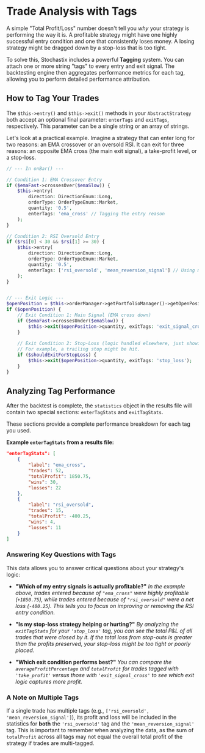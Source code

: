 # Trade Analysis with Tags

A simple "Total Profit/Loss" number doesn't tell you *why* your strategy is performing the way it is. A profitable strategy might have one highly successful entry condition and one that consistently loses money. A losing strategy might be dragged down by a stop-loss that is too tight.

To solve this, Stochastix includes a powerful **Tagging** system. You can attach one or more string "tags" to every entry and exit signal. The backtesting engine then aggregates performance metrics for each tag, allowing you to perform detailed performance attribution.

## How to Tag Your Trades

The `$this->entry()` and `$this->exit()` methods in your `AbstractStrategy` both accept an optional final parameter: `enterTags` and `exitTags`, respectively. This parameter can be a single string or an array of strings.

Let's look at a practical example. Imagine a strategy that can enter long for two reasons: an EMA crossover or an oversold RSI. It can exit for three reasons: an opposite EMA cross (the main exit signal), a take-profit level, or a stop-loss.

```php
// --- In onBar() ---

// Condition 1: EMA Crossover Entry
if ($emaFast->crossesOver($emaSlow)) {
    $this->entry(
        direction: DirectionEnum::Long,
        orderType: OrderTypeEnum::Market,
        quantity: '0.5',
        enterTags: 'ema_cross' // Tagging the entry reason
    );
}

// Condition 2: RSI Oversold Entry
if ($rsi[0] < 30 && $rsi[1] >= 30) {
    $this->entry(
        direction: DirectionEnum::Long,
        orderType: OrderTypeEnum::Market,
        quantity: '0.5',
        enterTags: ['rsi_oversold', 'mean_reversion_signal'] // Using multiple tags
    );
}


// --- Exit Logic ---
$openPosition = $this->orderManager->getPortfolioManager()->getOpenPosition($this->context->getCurrentSymbol());
if ($openPosition) {
    // Exit Condition 1: Main Signal (EMA cross down)
    if ($emaFast->crossesUnder($emaSlow)) {
        $this->exit($openPosition->quantity, exitTags: 'exit_signal_cross');
    }
    
    // Exit Condition 2: Stop-Loss (logic handled elsewhere, just showing the tag)
    // For example, a trailing stop might be hit.
    if ($shouldExitForStopLoss) {
        $this->exit($openPosition->quantity, exitTags: 'stop_loss');
    }
}
```

## Analyzing Tag Performance

After the backtest is complete, the `statistics` object in the results file will contain two special sections: `enterTagStats` and `exitTagStats`.

These sections provide a complete performance breakdown for each tag you used.

**Example `enterTagStats` from a results file:**

```json
"enterTagStats": [
    {
        "label": "ema_cross",
        "trades": 52,
        "totalProfit": 1850.75,
        "wins": 30,
        "losses": 22
    },
    {
        "label": "rsi_oversold",
        "trades": 15,
        "totalProfit": -400.25,
        "wins": 4,
        "losses": 11
    }
]
```

### Answering Key Questions with Tags

This data allows you to answer critical questions about your strategy's logic:

* **"Which of my entry signals is actually profitable?"**
    *In the example above, trades entered because of `"ema_cross"` were highly profitable (`+1850.75`), while trades entered because of `"rsi_oversold"` were a net loss (`-400.25`). This tells you to focus on improving or removing the RSI entry condition.*

* **"Is my stop-loss strategy helping or hurting?"**
    *By analyzing the `exitTagStats` for your `'stop_loss'` tag, you can see the total P&L of all trades that were closed by it. If the total loss from stop-outs is greater than the profits preserved, your stop-loss might be too tight or poorly placed.*

* **"Which exit condition performs best?"**
    *You can compare the `averageProfitPercentage` and `totalProfit` for trades tagged with `'take_profit'` versus those with `'exit_signal_cross'` to see which exit logic captures more profit.*

### A Note on Multiple Tags

If a single trade has multiple tags (e.g., `['rsi_oversold', 'mean_reversion_signal']`), its profit and loss will be included in the statistics for **both** the `'rsi_oversold'` tag and the `'mean_reversion_signal'` tag. This is important to remember when analyzing the data, as the sum of `totalProfit` across all tags may not equal the overall total profit of the strategy if trades are multi-tagged.
